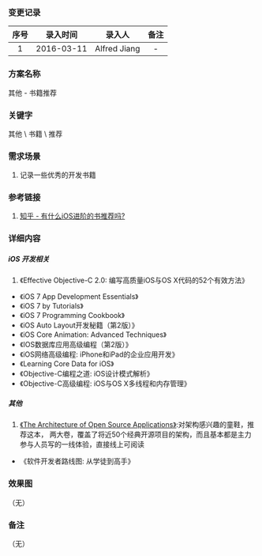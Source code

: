 ### 变更记录

| 序号 | 录入时间 | 录入人 | 备注 |
|:--------:|:--------:|:--------:|:--------:|
| 1 | 2016-03-11 | Alfred Jiang | - |

### 方案名称

其他 - 书籍推荐

### 关键字

其他 \ 书籍 \ 推荐

### 需求场景

1. 记录一些优秀的开发书籍

### 参考链接

1. [知乎 - 有什么iOS进阶的书推荐吗?](http://www.zhihu.com/question/28491905?sort=created)

### 详细内容

##### iOS 开发相关

1. 《Effective Objective-C 2.0: 编写高质量iOS与OS X代码的52个有效方法》
* 《iOS 7 App Development Essentials》
* 《iOS 7 by Tutorials》
* 《iOS 7 Programming Cookbook》
* 《iOS Auto Layout开发秘籍（第2版）》
* 《iOS Core Animation: Advanced Techniques》
* 《IOS数据库应用高级编程（第2版）》
* 《iOS网络高级编程: iPhone和iPad的企业应用开发》
* 《Learning Core Data for iOS》
* 《Objective-C编程之道: iOS设计模式解析》
* 《Objective-C高级编程: iOS与OS X多线程和内存管理》


##### 其他

1. [《The Architecture of Open Source Applications》](http://www.aosabook.org/en/index.html):对架构感兴趣的童鞋，推荐这本， 两大卷，覆盖了将近50个经典开源项目的架构，而且基本都是主力参与人员写的一线体验，直接线上可阅读
* 《软件开发者路线图: 从学徒到高手》


### 效果图
（无）

### 备注
（无）
